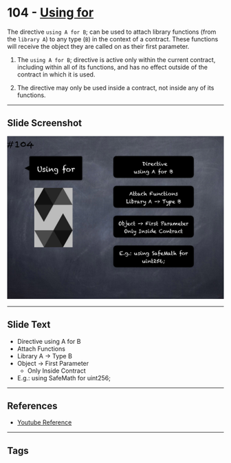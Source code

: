 # 104 - [Using for](Using%20for.md)
The directive `using A for B`; can be used to attach library functions (from the `library A`) to any type (`B`) in the context of a contract. These functions will receive the object they are called on as their first parameter.

1. The `using A for B`; directive is active only within the current contract, including within all of its functions, and has no effect outside of the contract in which it is used. 
    
2. The directive may only be used inside a contract, not inside any of its functions.

___
## Slide Screenshot
![104.png](../../images/solidity201/104.png)
___
## Slide Text
- Directive using A for B
- Attach Functions
- Library A -> Type B
- Object -> First Parameter
	- Only Inside Contract
- E.g.: using SafeMath for uint256;
___
## References
- [Youtube Reference](https://youtu.be/3bFgsmsQXrE?t=353)
___
## Tags